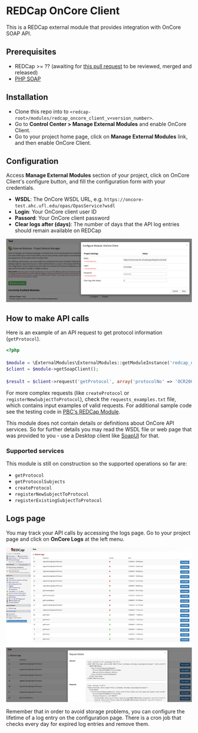 # REDCap OnCore Client
This is a REDCap external module that provides integration with OnCore SOAP API.

## Prerequisites
- REDCap >= ?? (awaiting for [this pull request](https://github.com/vanderbilt/redcap-external-modules/pull/74) to be reviewed, merged and released)
- [PHP SOAP](http://php.net/manual/en/book.soap.php)

## Installation
- Clone this repo into to `<redcap-root>/modules/redcap_oncore_client_v<version_number>`.
- Go to **Control Center > Manage External Modules** and enable OnCore Client.
- Go to your project home page, click on **Manage External Modules** link, and then enable OnCore Client.

## Configuration
Access **Manage External Modules** section of your project, click on OnCore Client's configure button, and fill the configuration form with your credentials.

- **WSDL**: The OnCore WSDL URL, e.g. `https://oncore-test.ahc.ufl.edu/opas/OpasService?wsdl`
- **Login**: Your OnCore client user ID
- **Passord**: Your OnCore client password
- **Clear logs after (days)**: The number of days that the API log entries should remain available on REDCap

![Config form](img/config_form.png)

## How to make API calls

Here is an example of an API request to get protocol information (`getProtocol`).

```php
<?php

$module = \ExternalModules\ExternalModules::getModuleInstance('redcap_oncore_client', 'v1.0');
$client = $module->getSoapClient();

$result = $client->request('getProtocol', array('protocolNo' => 'OCR20002'));
```

For more complex requests (like `createProtocol` or `registerNewSubjectToProtocol`), check the `requests_examples.txt` file, which contains input examples of valid requests. For additional sample code see the testing code in [PBC's REDCap Module](https://github.com/pbchase/my_redcap_module/tree/redcap_oncore_client_test).

This module does not contain details or definitions about OnCore API services. So for further details you may read the WSDL file or web page that was provided to you - use a Desktop client like [SoapUI](https://www.soapui.org/) for that.

### Supported services
This module is still on construction so the supported operations so far are:

- `getProtocol`
- `getProtocolSubjects`
- `createProtocol`
- `registerNewSubjectToProtocol`
- `registerExistingSubjectToProtocol`

## Logs page
You may track your API calls by accessing the logs page. Go to your project page and click on **OnCore Logs** at the left menu.

![Logs page list](img/logs_page.png)
![Request](img/request_details.png)

Remember that in order to avoid storage problems, you can configure the lifetime of a log entry on the configuration page. There is a cron job that checks every day for expired log entries and remove them.
